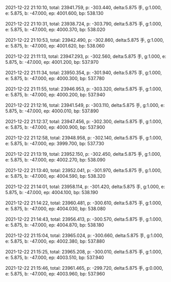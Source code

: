 2021-12-22 21:10:10, total: 23941.759, p: -303.440, delta:5.875 手, g:1.000, e: 5.875, b: -47.000, ep: 4001.600, bp: 538.130

2021-12-22 21:10:31, total: 23938.724, p: -303.790, delta:5.875 手, g:1.000, e: 5.875, b: -47.000, ep: 4000.370, bp: 538.020

2021-12-22 21:10:53, total: 23942.490, p: -302.860, delta:5.875 手, g:1.000, e: 5.875, b: -47.000, ep: 4001.620, bp: 538.060

2021-12-22 21:11:13, total: 23947.293, p: -302.560, delta:5.875 手, g:1.000, e: 5.875, b: -47.000, ep: 4001.200, bp: 537.970

2021-12-22 21:11:34, total: 23950.354, p: -301.940, delta:5.875 手, g:1.000, e: 5.875, b: -47.000, ep: 4000.300, bp: 537.780

2021-12-22 21:11:55, total: 23946.953, p: -303.320, delta:5.875 手, g:1.000, e: 5.875, b: -47.000, ep: 4000.200, bp: 537.940

2021-12-22 21:12:16, total: 23941.549, p: -303.110, delta:5.875 手, g:1.000, e: 5.875, b: -47.000, ep: 4000.010, bp: 537.890

2021-12-22 21:12:37, total: 23947.456, p: -302.300, delta:5.875 手, g:1.000, e: 5.875, b: -47.000, ep: 4000.900, bp: 537.900

2021-12-22 21:12:58, total: 23948.958, p: -302.140, delta:5.875 手, g:1.000, e: 5.875, b: -47.000, ep: 3999.700, bp: 537.730

2021-12-22 21:13:19, total: 23952.150, p: -302.450, delta:5.875 手, g:1.000, e: 5.875, b: -47.000, ep: 4002.270, bp: 538.090

2021-12-22 21:13:40, total: 23952.041, p: -301.970, delta:5.875 手, g:1.000, e: 5.875, b: -47.000, ep: 4004.590, bp: 538.320

2021-12-22 21:14:01, total: 23958.114, p: -301.420, delta:5.875 手, g:1.000, e: 5.875, b: -47.000, ep: 4004.100, bp: 538.190

2021-12-22 21:14:22, total: 23960.481, p: -300.610, delta:5.875 手, g:1.000, e: 5.875, b: -47.000, ep: 4004.030, bp: 538.080

2021-12-22 21:14:43, total: 23956.413, p: -300.570, delta:5.875 手, g:1.000, e: 5.875, b: -47.000, ep: 4004.870, bp: 538.180

2021-12-22 21:15:04, total: 23965.024, p: -300.660, delta:5.875 手, g:1.000, e: 5.875, b: -47.000, ep: 4002.380, bp: 537.880

2021-12-22 21:15:25, total: 23965.208, p: -300.010, delta:5.875 手, g:1.000, e: 5.875, b: -47.000, ep: 4003.510, bp: 537.940

2021-12-22 21:15:46, total: 23961.465, p: -299.720, delta:5.875 手, g:0.000, e: 5.875, b: -47.000, ep: 4003.960, bp: 537.960